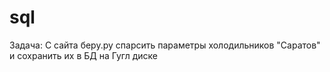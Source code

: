 # sql

Задача: 
C сайта беру.ру спарсить параметры холодильников "Саратов" и сохранить их в БД на Гугл диске
